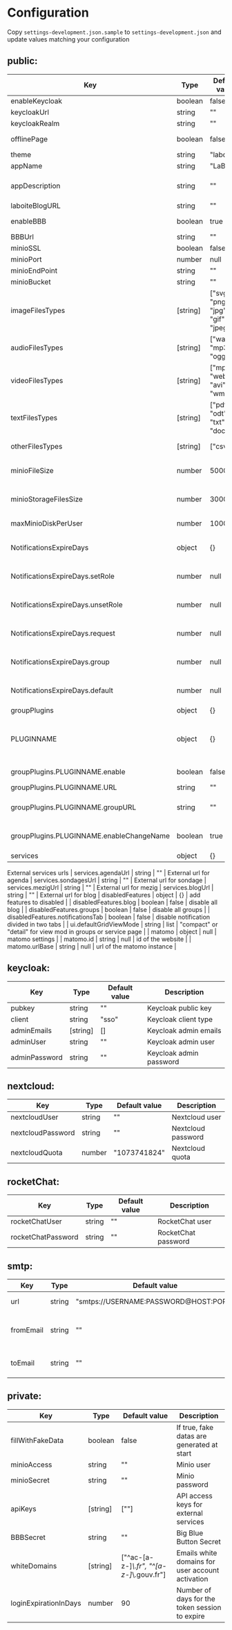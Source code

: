 # Configuration

Copy `settings-development.json.sample` to `settings-development.json` and update values matching your configuration

## public:

| Key                                      | Type     | Default value                        | Description                                                                                 |
| ---------------------------------------- | -------- | ------------------------------------ | ------------------------------------------------------------------------------------------- |
| enableKeycloak                           | boolean  | false                                | If true, keycloak is enabled                                                                |
| keycloakUrl                              | string   | ""                                   | Keycloak URL                                                                                |
| keycloakRealm                            | string   | ""                                   | Keycloak Realm                                                                              |
| offlinePage                              | boolean  | false                                | If true, offline services at signin page                                                    |
| theme                                    | string   | "laboite"                            | laboite or rizomo theme                                                                     |
| appName                                  | string   | "LaBoîte"                            | Application Name                                                                            |
| appDescription                           | string   | ""                                   | Application description, it will be displayed under the title                               |
| laboiteBlogURL                           | string   | ""                                   | Laboite Blog URL                                                                            |
| enableBBB                                | boolean  | true                                 | If true, Big Blue Button is enabled                                                         |
| BBBUrl                                   | string   | ""                                   | Big Blue Button URL                                                                         |
| minioSSL                                 | boolean  | false                                | If true, minio is SSL    ù                                                                   |
| minioPort                                | number   | null                                 | Minio port                                                                                  |
| minioEndPoint                            | string   | ""                                   | Minio End Point                                                                             |
| minioBucket                              | string   | ""                                   | Minio Bucket                                                                                |
| imageFilesTypes                          | [string] | ["svg", "png", "jpg", "gif", "jpeg"] | Allowed file extensions for images                                                          |
| audioFilesTypes                          | [string] | ["wav", "mp3", "ogg"]                | Allowed file extensions for sounds                                                          |
| videoFilesTypes                          | [string] | ["mp4", "webm", "avi", "wmv"]        | Allowed file extensions for videos                                                          |
| textFilesTypes                           | [string] | ["pdf", "odt", "txt", "docx"]        | Allowed file extensions for documents                                                       |
| otherFilesTypes                          | [string] | ["csv"]                              | Allowed file extensions for other files                                                     |
| minioFileSize                            | number   | 500000                               | Maximum file size when uploading services images in admin space                             |
| minioStorageFilesSize                    | number   | 3000000                              | Maximum file size when uploading media in user space                                        |
| maxMinioDiskPerUser                      | number   | 1000000                              | Maximum disk capacity per user                                                              |
| NotificationsExpireDays                  | object   | {}                                   | Number of days to keep notications by type (null or 0 for infinite)                         |
| NotificationsExpireDays.setRole          | number   | null                                 | Number of days to keep setRole notications (null or 0 for infinite)                         |
| NotificationsExpireDays.unsetRole        | number   | null                                 | Number of days to keep unsetRole notications (null or 0 for infinite)                       |
| NotificationsExpireDays.request          | number   | null                                 | Number of days to keep request notications (null or 0 for infinite)                         |
| NotificationsExpireDays.group            | number   | null                                 | Number of days to keep group notications (null or 0 for infinite)                           |
| NotificationsExpireDays.default          | number   | null                                 | Number of days to keep no type notications (null or 0 for infinite)                         |
| groupPlugins                             | object   | {}                                   | External plugins for group                                                                  |
| PLUGINNAME                               | object   | {}                                   | General group plugin settings, see below "nextcloud" and "rocketChat" for specific settings |
| groupPlugins.PLUGINNAME.enable           | boolean  | false                                | If true, the group plugin is enabled                                                        |
| groupPlugins.PLUGINNAME.URL              | string   | ""                                   | Group plugin URL                                                                            |
| groupPlugins.PLUGINNAME.groupURL         | string   | ""                                   | [URL]/group/[GROUPSLUG]" "[URL]/apps/files/?dir=/[GROUPNAME]                                |
| groupPlugins.PLUGINNAME.enableChangeName | boolean  | true                                 | If true, changing the group name for this group plugin is possible                          |
| services                                 | object   | {}                                   |
External services urls
| services.agendaUrl                                | string   | ""                          |
External url for agenda
| services.sondagesUrl                              | string   | ""                          |
External url for sondage
| services.mezigUrl                                 | string   | ""                          |
External url for mezig
| services.blogUrl                                  | string   | ""                          |
External url for blog
| disabledFeatures                         | object   | {}                                   | add features to disabled                                                                    |
| disabledFeatures.blog                    | boolean  | false                                | disable all blog                                                                            |
| disabledFeatures.groups                  | boolean  | false                                | disable all groups                                                                          |
| disabledFeatures.notificationsTab        | boolean  | false                                | disable notification divided in two tabs                                                    |
| ui.defaultGridViewMode 				   | string   | list | "compact" or "detail" for view mod in groups or service page																					   |
| matomo                                   | object   | null                                 | matomo settings                                                                             |
| matomo.id                                | string   | null                                 | id of the website                                                                           |
| matomo.urlBase                           | string   | null                                 | url of the matomo instance                                                                  |

## keycloak:

| Key           | Type     | Default value | Description             |
| ------------- | -------- | ------------- | ----------------------- |
| pubkey        | string   | ""            | Keycloak public key     |
| client        | string   | "sso"         | Keycloak client type    |
| adminEmails   | [string] | []            | Keycloak admin emails   |
| adminUser     | string   | ""            | Keycloak admin user     |
| adminPassword | string   | ""            | Keycloak admin password |

## nextcloud:

| Key               | Type   | Default value | Description        |
| ----------------- | ------ | ------------- | ------------------ |
| nextcloudUser     | string | ""            | Nextcloud user     |
| nextcloudPassword | string | ""            | Nextcloud password |
| nextcloudQuota    | number | "1073741824"  | Nextcloud quota    |

## rocketChat:

| Key                | Type   | Default value | Description         |
| ------------------ | ------ | ------------- | ------------------- |
| rocketChatUser     | string | ""            | RocketChat user     |
| rocketChatPassword | string | ""            | RocketChat password |

## smtp:

| Key       | Type   | Default value                         | Description                       |
| --------- | ------ | ------------------------------------- | --------------------------------- |
| url       | string | "smtps://USERNAME:PASSWORD@HOST:PORT" | SMTP server URI                   |
| fromEmail | string | ""                                    | Contact mail default "from" value |
| toEmail   | string | ""                                    | Contact mail default "to" value   |

## private:

| Key                   | Type     | Default value                              | Description                                      |
| --------------------- | -------- | ------------------------------------------ | ------------------------------------------------ |
| fillWithFakeData      | boolean  | false                                      | If true, fake datas are generated at start       |
| minioAccess           | string   | ""                                         | Minio user                                       |
| minioSecret           | string   | ""                                         | Minio password                                   |
| apiKeys               | [string] | [""]                                       | API access keys for external services            |
| BBBSecret             | string   | ""                                         | Big Blue Button Secret                           |
| whiteDomains          | [string] | ["^ac-[a-z-]_\\.fr", "^[a-z-]_\\.gouv.fr"] | Emails white domains for user account activation |
| loginExpirationInDays | number   | 90                                         | Number of days for the token session to expire   |
